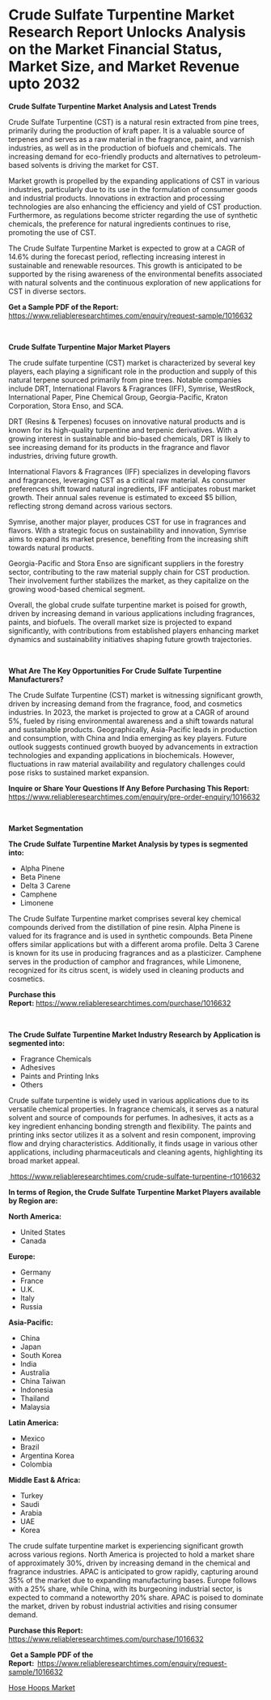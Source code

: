 <p><h1>Crude Sulfate Turpentine Market Research Report Unlocks Analysis on the Market Financial Status, Market Size, and Market Revenue upto 2032</h1></p><p><strong>Crude Sulfate Turpentine Market Analysis and Latest Trends</strong></p>
<p><p>Crude Sulfate Turpentine (CST) is a natural resin extracted from pine trees, primarily during the production of kraft paper. It is a valuable source of terpenes and serves as a raw material in the fragrance, paint, and varnish industries, as well as in the production of biofuels and chemicals. The increasing demand for eco-friendly products and alternatives to petroleum-based solvents is driving the market for CST.</p><p>Market growth is propelled by the expanding applications of CST in various industries, particularly due to its use in the formulation of consumer goods and industrial products. Innovations in extraction and processing technologies are also enhancing the efficiency and yield of CST production. Furthermore, as regulations become stricter regarding the use of synthetic chemicals, the preference for natural ingredients continues to rise, promoting the use of CST.</p><p>The Crude Sulfate Turpentine Market is expected to grow at a CAGR of 14.6% during the forecast period, reflecting increasing interest in sustainable and renewable resources. This growth is anticipated to be supported by the rising awareness of the environmental benefits associated with natural solvents and the continuous exploration of new applications for CST in diverse sectors.</p></p>
<p><strong>Get a Sample PDF of the Report:&nbsp;</strong> <a href="https://www.reliableresearchtimes.com/enquiry/request-sample/1016632?utm_campaign=2186&utm_medium=2&utm_source=Github&utm_content=ia&utm_term=02042025&utm_id=crude-sulfate-turpentine">https://www.reliableresearchtimes.com/enquiry/request-sample/1016632</a></p>
<p>&nbsp;</p>
<p><strong>Crude Sulfate Turpentine Major Market Players</strong></p>
<p><p>The crude sulfate turpentine (CST) market is characterized by several key players, each playing a significant role in the production and supply of this natural terpene sourced primarily from pine trees. Notable companies include DRT, International Flavors & Fragrances (IFF), Symrise, WestRock, International Paper, Pine Chemical Group, Georgia-Pacific, Kraton Corporation, Stora Enso, and SCA.</p><p>DRT (Resins & Terpenes) focuses on innovative natural products and is known for its high-quality turpentine and terpenic derivatives. With a growing interest in sustainable and bio-based chemicals, DRT is likely to see increasing demand for its products in the fragrance and flavor industries, driving future growth.</p><p>International Flavors & Fragrances (IFF) specializes in developing flavors and fragrances, leveraging CST as a critical raw material. As consumer preferences shift toward natural ingredients, IFF anticipates robust market growth. Their annual sales revenue is estimated to exceed $5 billion, reflecting strong demand across various sectors.</p><p>Symrise, another major player, produces CST for use in fragrances and flavors. With a strategic focus on sustainability and innovation, Symrise aims to expand its market presence, benefiting from the increasing shift towards natural products.</p><p>Georgia-Pacific and Stora Enso are significant suppliers in the forestry sector, contributing to the raw material supply chain for CST production. Their involvement further stabilizes the market, as they capitalize on the growing wood-based chemical segment.</p><p>Overall, the global crude sulfate turpentine market is poised for growth, driven by increasing demand in various applications including fragrances, paints, and biofuels. The overall market size is projected to expand significantly, with contributions from established players enhancing market dynamics and sustainability initiatives shaping future growth trajectories.</p></p>
<p>&nbsp;</p>
<p><strong>What Are The Key Opportunities For Crude Sulfate Turpentine Manufacturers?</strong></p>
<p><p>The Crude Sulfate Turpentine (CST) market is witnessing significant growth, driven by increasing demand from the fragrance, food, and cosmetics industries. In 2023, the market is projected to grow at a CAGR of around 5%, fueled by rising environmental awareness and a shift towards natural and sustainable products. Geographically, Asia-Pacific leads in production and consumption, with China and India emerging as key players. Future outlook suggests continued growth buoyed by advancements in extraction technologies and expanding applications in biochemicals. However, fluctuations in raw material availability and regulatory challenges could pose risks to sustained market expansion.</p></p>
<p><strong>Inquire or Share Your Questions If Any Before Purchasing This Report:</strong> <a href="https://www.reliableresearchtimes.com/enquiry/pre-order-enquiry/1016632?utm_campaign=2186&utm_medium=2&utm_source=Github&utm_content=ia&utm_term=02042025&utm_id=crude-sulfate-turpentine">https://www.reliableresearchtimes.com/enquiry/pre-order-enquiry/1016632</a></p>
<p>&nbsp;</p>
<p><strong>Market Segmentation</strong></p>
<p><strong>The Crude Sulfate Turpentine Market Analysis by types is segmented into:</strong></p>
<p><ul><li>Alpha Pinene</li><li>Beta Pinene</li><li>Delta 3 Carene</li><li>Camphene</li><li>Limonene</li></ul></p>
<p><p>The Crude Sulfate Turpentine market comprises several key chemical compounds derived from the distillation of pine resin. Alpha Pinene is valued for its fragrance and is used in synthetic compounds. Beta Pinene offers similar applications but with a different aroma profile. Delta 3 Carene is known for its use in producing fragrances and as a plasticizer. Camphene serves in the production of camphor and fragrances, while Limonene, recognized for its citrus scent, is widely used in cleaning products and cosmetics.</p></p>
<p><strong>Purchase this Report:&nbsp;</strong><a href="https://www.reliableresearchtimes.com/purchase/1016632?utm_campaign=2186&utm_medium=2&utm_source=Github&utm_content=ia&utm_term=02042025&utm_id=crude-sulfate-turpentine">https://www.reliableresearchtimes.com/purchase/1016632</a></p>
<p>&nbsp;</p>
<p><strong>The Crude Sulfate Turpentine Market Industry Research by Application is segmented into:</strong></p>
<p><ul><li>Fragrance Chemicals</li><li>Adhesives</li><li>Paints and Printing Inks</li><li>Others</li></ul></p>
<p><p>Crude sulfate turpentine is widely used in various applications due to its versatile chemical properties. In fragrance chemicals, it serves as a natural solvent and source of compounds for perfumes. In adhesives, it acts as a key ingredient enhancing bonding strength and flexibility. The paints and printing inks sector utilizes it as a solvent and resin component, improving flow and drying characteristics. Additionally, it finds usage in various other applications, including pharmaceuticals and cleaning agents, highlighting its broad market appeal.</p></p>
<p><a href="https://www.reliableresearchtimes.com/crude-sulfate-turpentine-r1016632?utm_campaign=2186&utm_medium=2&utm_source=Github&utm_content=ia&utm_term=02042025&utm_id=crude-sulfate-turpentine">&nbsp;https://www.reliableresearchtimes.com/crude-sulfate-turpentine-r1016632</a></p>
<p><strong>In terms of Region, the Crude Sulfate Turpentine Market Players available by Region are:</strong></p>
<p>
    <p> <strong> North America: </strong>
        <ul>
            <li>United States</li>
            <li>Canada</li>
        </ul>
        </p> 
    <p> <strong> Europe: </strong>
        <ul>
            <li>Germany</li>
            <li>France</li>
            <li>U.K.</li>
            <li>Italy</li>
            <li>Russia</li>
        </ul>
        </p> 
    <p> <strong> Asia-Pacific: </strong>
        <ul>
            <li>China</li>
            <li>Japan</li>
            <li>South Korea</li>
            <li>India</li>
            <li>Australia</li>
            <li>China Taiwan</li>
            <li>Indonesia</li>
            <li>Thailand</li>
            <li>Malaysia</li>
        </ul>
        </p> 
    <p> <strong> Latin America: </strong>
        <ul>
            <li>Mexico</li>
            <li>Brazil</li>
            <li>Argentina Korea</li>
            <li>Colombia</li>
        </ul>
        </p> 
    <p> <strong> Middle East & Africa: </strong>
        <ul>
            <li>Turkey</li>
            <li>Saudi</li>
            <li>Arabia</li>
            <li>UAE</li>
            <li>Korea</li>
        </ul>
    </p>
    </p>
<p><p>The crude sulfate turpentine market is experiencing significant growth across various regions. North America is projected to hold a market share of approximately 30%, driven by increasing demand in the chemical and fragrance industries. APAC is anticipated to grow rapidly, capturing around 35% of the market due to expanding manufacturing bases. Europe follows with a 25% share, while China, with its burgeoning industrial sector, is expected to command a noteworthy 20% share. APAC is poised to dominate the market, driven by robust industrial activities and rising consumer demand.</p></p>
<p><strong>Purchase this Report: </strong><a href="https://www.reliableresearchtimes.com/purchase/1016632?utm_campaign=2186&utm_medium=2&utm_source=Github&utm_content=ia&utm_term=02042025&utm_id=crude-sulfate-turpentine">https://www.reliableresearchtimes.com/purchase/1016632</a></p>
<p>&nbsp;<strong>Get a Sample PDF of the Report:&nbsp;&nbsp;</strong><a href="https://www.reliableresearchtimes.com/enquiry/request-sample/1016632?utm_campaign=2186&utm_medium=2&utm_source=Github&utm_content=ia&utm_term=02042025&utm_id=crude-sulfate-turpentine">https://www.reliableresearchtimes.com/enquiry/request-sample/1016632</a></p>
<p><strong></strong></p>
<p><p><a href="https://github.com/nathandecarvalho/Market-Research-Report-List-6/blob/main/hose-hoops-market.md?utm_campaign=2186&utm_medium=2&utm_source=Github&utm_content=ia&utm_term=02042025&utm_id=crude-sulfate-turpentine">Hose Hoops Market</a></p></p>
